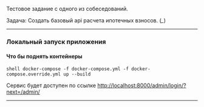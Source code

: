 Тестовое задание с одного из собеседований. 

Задача: Создать базовый api расчета ипотечных взносов. (*_*)

----
### Локальный запуск приложения
#### Что бы поднять контейнеры
```
shell docker-compose -f docker-compose.yml -f docker-compose.override.yml up --build
```


Сервис будет доступен по ссылке [http://localhost:8000/admin/login/?next=/admin/](http://localhost:8000/admin/login/?next=/admin/)

----
